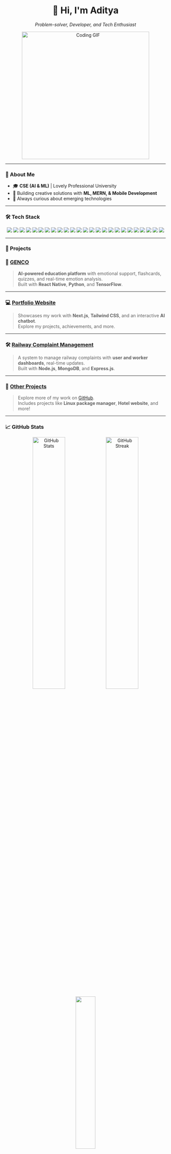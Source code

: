 <div align="center">
   <h1>👋 Hi, I'm Aditya</h1>
   <p><i>Problem-solver, Developer, and Tech Enthusiast</i></p>
   <img src="https://media.giphy.com/media/26tn33aiTi1jkl6H6/giphy.gif" width="400" alt="Coding GIF">
</div>

---

### 🌟 About Me
- 🎓 **CSE (AI & ML)** | Lovely Professional University  
- 🤖 Building creative solutions with **ML, MERN, & Mobile Development**  
- 🌱 Always curious about emerging technologies  

---

### 🛠️ Tech Stack
<p align="center"> <!-- Frontend --> <img src="https://img.shields.io/badge/React-20232A?style=for-the-badge&logo=react&logoColor=61DAFB" />
  <img src="https://img.shields.io/badge/React_Native-20232A?style=for-the-badge&logo=react&logoColor=61DAFB" />
  <img src="https://img.shields.io/badge/TypeScript-3178C6?style=for-the-badge&logo=typescript&logoColor=white" />
  <img src="https://img.shields.io/badge/JavaScript-F7DF1E?style=for-the-badge&logo=javascript&logoColor=black" />
  <img src="https://img.shields.io/badge/TailwindCSS-06B6D4?style=for-the-badge&logo=tailwindcss&logoColor=white" />
  <img src="https://img.shields.io/badge/HTML5-E34F26?style=for-the-badge&logo=html5&logoColor=white" /> 
  <img src="https://img.shields.io/badge/CSS3-1572B6?style=for-the-badge&logo=css3&logoColor=white" /> 
  <!-- Backend --> <img src="https://img.shields.io/badge/Node.js-43853D?style=for-the-badge&logo=node.js&logoColor=white" />
  <img src="https://img.shields.io/badge/Express.js-404D59?style=for-the-badge&logo=express&logoColor=white" /> 
  <img src="https://img.shields.io/badge/Firebase-FFCA28?style=for-the-badge&logo=firebase&logoColor=black" />
  <img src="https://img.shields.io/badge/GraphQL-E10098?style=for-the-badge&logo=graphql&logoColor=white" />
  <!-- Databases --> <img src="https://img.shields.io/badge/MongoDB-4EA94B?style=for-the-badge&logo=mongodb&logoColor=white" />
  <img src="https://img.shields.io/badge/MySQL-4479A1?style=for-the-badge&logo=mysql&logoColor=white" />
  <!-- DevOps & Tools --> <img src="https://img.shields.io/badge/Docker-2496ED?style=for-the-badge&logo=docker&logoColor=white" />
  <img src="https://img.shields.io/badge/Git-F05032?style=for-the-badge&logo=git&logoColor=white" />
  <img src="https://img.shields.io/badge/GitHub-181717?style=for-the-badge&logo=github&logoColor=white" />
  <img src="https://img.shields.io/badge/Linux-FCC624?style=for-the-badge&logo=linux&logoColor=black" />
  <img src="https://img.shields.io/badge/VS_Code-007ACC?style=for-the-badge&logo=visual%20studio%20code&logoColor=white" />
  <img src="https://img.shields.io/badge/Bash-4EAA25?style=for-the-badge&logo=gnu-bash&logoColor=white" /> 
  <img src="https://img.shields.io/badge/Postman-FF6C37?style=for-the-badge&logo=postman&logoColor=white" />
  <!-- ML & AI --> <img src="https://img.shields.io/badge/Python-3776AB?style=for-the-badge&logo=python&logoColor=white" />
  <img src="https://img.shields.io/badge/TensorFlow-FF6F00?style=for-the-badge&logo=tensorflow&logoColor=white" /> 
  <img src="https://img.shields.io/badge/Keras-D00000?style=for-the-badge&logo=keras&logoColor=white" /> 
  <img src="https://img.shields.io/badge/PyTorch-EE4C2C?style=for-the-badge&logo=pytorch&logoColor=white" /> 
  <img src="https://img.shields.io/badge/Jupyter-F37626?style=for-the-badge&logo=jupyter&logoColor=white" /> 
</p>


---

### 🚀 Projects

### 🚀 [GENCO](https://github.com/Adityaadpandey/rn_genco)  
> **AI-powered education platform** with emotional support, flashcards, quizzes, and real-time emotion analysis.  
> Built with **React Native**, **Python**, and **TensorFlow**.

---

### 💻 [Portfolio Website](https://adpportfolio.vercel.app/)  
> Showcases my work with **Next.js**, **Tailwind CSS**, and an interactive **AI chatbot**.  
> Explore my projects, achievements, and more.
---

### 🛠️ [Railway Complaint Management](https://github.com/Adityaadpandey)  
> A system to manage railway complaints with **user and worker dashboards**, real-time updates.  
> Built with **Node.js**, **MongoDB**, and **Express.js**.
---

### 📂 [Other Projects](https://github.com/Adityaadpandey?tab=repositories)  
> Explore more of my work on [GitHub](https://github.com/Adityaadpandey).  
> Includes projects like **Linux package manager**, **Hotel website**, and more!

---

### 📈 GitHub Stats
<div align="center">
   <img src="https://github-readme-stats.vercel.app/api?username=adityaadpandey&show_icons=true&theme=radical" alt="GitHub Stats" width="45%"/>
   <img src="https://github-readme-streak-stats.herokuapp.com/?user=adityaadpandey&theme=radical" alt="GitHub Streak" width="45%"/>

<img width="35%" src="https://github-readme-stats.vercel.app/api/top-langs/?username=adityaadpandey&layout=compact&theme=radical" />  
</div>


---

### 📬 Let’s Connect!
<p align="center">
   <a href="mailto:adityapandeyadp@gmail.com"><img src="https://img.shields.io/badge/Gmail-EA4335?style=for-the-badge&logo=gmail&logoColor=white" /></a>
   <a href="https://github.com/Adityaadpandey"><img src="https://img.shields.io/badge/GitHub-181717?style=for-the-badge&logo=github&logoColor=white" /></a>
   <a href="https://adpportfolio.vercel.app"><img src="https://img.shields.io/badge/Portfolio-4285F4?style=for-the-badge&logo=google-chrome&logoColor=white" /></a>
   <a href="https://linkedin.com/in/adityaduttpandey"><img src="https://img.shields.io/badge/LinkedIn-0077B5?style=for-the-badge&logo=linkedin&logoColor=white" /></a>
</p>
